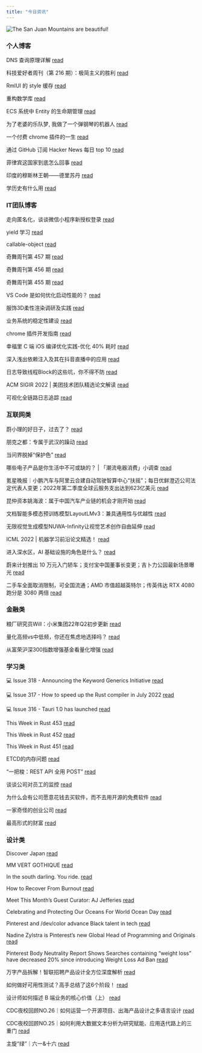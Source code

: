 ```yaml
---
title: "今日资讯"
---
```


![The San Juan Mountains are beautiful!](https://cn.bing.com/th?id=OHR.HickmanBridge_EN-US1087333208_UHD.jpg "San Juan Mountains")

### 个人博客

   DNS 查询原理详解 [read](http://www.ruanyifeng.com/blog/2022/08/dns-query.html)

   科技爱好者周刊（第 216 期）：极简主义的胜利 [read](http://www.ruanyifeng.com/blog/2022/07/weekly-issue-216.html)

   RmlUI 的 style 缓存 [read](https://blog.codingnow.com/2022/07/rmlui_style_cache.html)

   重构数学库 [read](https://blog.codingnow.com/2022/07/refactor_math3d.html)

   ECS 系统中 Entity 的生命期管理 [read](https://blog.codingnow.com/2022/07/entity_lifespan.html)

   为了老婆的乐队梦, 我做了一个弹钢琴的机器人 [read](https://blog.t9t.io/modsoul-2022-07-29/)

   一个付费 chrome 插件的一生 [read](https://blog.t9t.io/star-history-2021-01-21/)

   通过 GitHub 订阅 Hacker News 每日 top 10 [read](https://blog.t9t.io/headllines-2020-09-03/)

   菲律宾这国家到底怎么回事 [read](https://www.kymjs.com/history/2022/05/11/01)

   印度的穆斯林王朝——德里苏丹 [read](https://www.kymjs.com/pay/history/2022/05/08/01)

   学历史有什么用 [read](https://www.kymjs.com/history/2022/05/04/01)

### IT团队博客

   走向匿名化，谈谈微信小程序新授权登录 [read](http://www.alloyteam.com/2021/04/15431/)

   yield 学习 [read](http://www.alloyteam.com/2021/03/15427/)

   callable-object [read](http://www.alloyteam.com/2021/03/callable-object/)

   奇舞周刊第 457 期 [read](https://weekly.75.team/issue457.html)

   奇舞周刊第 456 期 [read](https://weekly.75.team/issue456.html)

   奇舞周刊第 455 期 [read](https://weekly.75.team/issue455.html)

   VS Code 是如何优化启动性能的？ [read](https://fed.taobao.org/blog/taofed/do71ct/wpsf10)

   服饰3D柔性渲染调研及实践 [read](https://fed.taobao.org/blog/taofed/do71ct/fufsgh)

   业务系统的稳定性建设 [read](https://fed.taobao.org/blog/taofed/do71ct/fc3cy0)

   chrome 插件开发指南 [read](https://blog.csdn.net/ByteDanceTech/article/details/126113100)

   幸福里 C 端 iOS 编译优化实践-优化 40% 耗时 [read](https://blog.csdn.net/ByteDanceTech/article/details/126066654)

   深入浅出依赖注入及其在抖音直播中的应用 [read](https://blog.csdn.net/ByteDanceTech/article/details/126047109)

   日志导致线程Block的这些坑，你不得不防 [read](https://tech.meituan.com/2022/07/29/tips-for-avoiding-log-blocking-threads.html)

   ACM SIGIR 2022 \| 美团技术团队精选论文解读 [read](https://tech.meituan.com/2022/07/21/acm-sigir-2022-meituan.html)

   可视化全链路日志追踪 [read](https://tech.meituan.com/2022/07/21/visualized-log-tracing.html)

### 互联网类

   蔚小理的好日子，过去了？ [read](http://www.huxiu.com/article/622897.html?f=wangzhan)

   朋克之都：专属于武汉的躁动 [read](http://www.huxiu.com/article/623941.html?f=wangzhan)

   当问界脱掉“保护色” [read](http://www.huxiu.com/article/623525.html?f=wangzhan)

   哪些电子产品是你生活中不可或缺的？ \| 「潮流电器消费」小调查 [read](https://36kr.com/p/1854150001413763)

   氪星晚报｜小鹏汽车与阿里云合建自动驾驶智算中心“扶摇”；每日优鲜澄迈公司法定代表人变更；2022年第二季度全球云服务支出达到623亿美元 [read](https://36kr.com/p/1854090068234117)

   昆仲资本姚海波：属于中国汽车产业链的机会才刚开始 [read](https://36kr.com/p/1854007115402889)

   文档智能多模态预训练模型LayoutLMv3：兼具通用性与优越性 [read](https://www.msra.cn/zh-cn/news/features/layoutlmv3)

   无限视觉生成模型NUWA-Infinity让视觉艺术创作自由延伸 [read](https://www.msra.cn/zh-cn/news/features/nuwa-infinity)

   ICML 2022 \| 机器学习前沿论文精选！ [read](https://www.msra.cn/zh-cn/news/features/icml-2022)

   进入深水区，AI 基础设施的角色是什么？ [read](http://www.geekpark.net/news/306013)

   蔚来计划推出 10 万元入门轿车；支付宝中国董事长变更；吉卜力公园最新场景曝光 [read](http://www.geekpark.net/news/305981)

   二手车全面取消限制，可全国流通；AMD 市值超越英特尔；传英伟达 RTX 4080 跑分是 3080 两倍 [read](http://www.geekpark.net/news/305894)

### 金融类

   粮厂研究员Will：小米集团22年Q2初步更新 [read](http://xueqiu.com/7970049223/226950884)

   量化高频vs中低频，你还在焦虑地选择吗？ [read](http://xueqiu.com/9047540546/227005481)

   从富荣沪深300指数增强基金看量化增强 [read](http://xueqiu.com/1147978751/227012702)

### 学习类

   💻 Issue 318 - Announcing the Keyword Generics Initiative [read](https://rust.libhunt.com/newsletter/318)

   💻 Issue 317 - How to speed up the Rust compiler in July 2022 [read](https://rust.libhunt.com/newsletter/317)

   💻 Issue 316 - Tauri 1.0 has launched [read](https://rust.libhunt.com/newsletter/316)

   This Week in Rust 453 [read](https://this-week-in-rust.org/blog/2022/07/27/this-week-in-rust-453/)

   This Week in Rust 452 [read](https://this-week-in-rust.org/blog/2022/07/20/this-week-in-rust-452/)

   This Week in Rust 451 [read](https://this-week-in-rust.org/blog/2022/07/13/this-week-in-rust-451/)

   ETCD的内存问题 [read](https://coolshell.cn/articles/22242.html)

   “一把梭：REST API 全用 POST” [read](https://coolshell.cn/articles/22173.html)

   谈谈公司对员工的监控 [read](https://coolshell.cn/articles/22157.html)

   为什么会有公司愿意花钱去买软件，而不去用开源的免费软件 [read](https://wanqu.co/p/7581?s=rss)

   一家奇怪的创业公司 [read](https://wanqu.co/p/7580?s=rss)

   最高形式的财富 [read](https://wanqu.co/p/7579?s=rss)

### 设计类

   Discover Japan [read](https://www.behance.net/gallery/149056891/Discover-Japan)

   MM VERT GOTHIQUE [read](https://www.behance.net/gallery/149425425/MM-VERT-GOTHIQUE)

   In the south darling. You ride. [read](https://www.behance.net/gallery/149439317/In-the-south-darling-You-ride)

   How to Recover From Burnout [read](https://medium.com/behance-blog/how-to-recover-from-burnout-d9d783a09c68?source=rss-f5272b7f3182------2)

   Meet This Month’s Guest Curator: AJ Jefferies [read](https://medium.com/behance-blog/meet-this-months-guest-curator-aj-jeffries-df95220b780f?source=rss-f5272b7f3182------2)

   Celebrating and Protecting Our Oceans For World Ocean Day [read](https://medium.com/behance-blog/celebrating-and-protecting-our-oceans-for-world-ocean-day-2c24a64c913e?source=rss-f5272b7f3182------2)

   Pinterest and /dev/color advance Black talent in tech [read](https://newsroom.pinterest.com/en/post/pinterest-and-devcolor-advance-black-talent-in-tech)

   Nadine Zylstra is Pinterest’s new Global Head of Programming and Originals [read](https://newsroom.pinterest.com/en/post/nadine-zylstra-is-pinterests-new-global-head-of-programming-and-originals)

   Pinterest Body Neutrality Report Shows Searches containing “weight loss” have decreased 20% since introducing Weight Loss Ad Ban [read](https://newsroom.pinterest.com/en/post/pinterest-body-neutrality-report-shows-searches-containing-weight-loss-have-decreased-20-since)

   万字产品拆解！智联招聘产品设计全方位深度解析 [read](https://www.uisdc.com/zhilian-zhaopin)

   如何做好可用性测试？高手总结了这6个阶段！ [read](https://www.uisdc.com/usability-testing-method)

   设计师如何描述 B 端业务的核心价值（上） [read](https://www.uisdc.com/b-end-value-description)

   CDC夜校回顾NO.26｜如何运营一个开源项目、出海产品设计之多语言设计 [read](https://cdc.tencent.com/2022/07/19/cdc%e5%a4%9c%e6%a0%a1%e5%9b%9e%e9%a1%beno-26%ef%bd%9c%e5%a6%82%e4%bd%95%e8%bf%90%e8%90%a5%e4%b8%80%e4%b8%aa%e5%bc%80%e6%ba%90%e9%a1%b9%e7%9b%ae%e3%80%81%e5%87%ba%e6%b5%b7%e4%ba%a7%e5%93%81%e8%ae%be/)

   CDC夜校回顾NO.25｜如何利用大数据文本分析为研究赋能、应用迭代路上的三重门 [read](https://cdc.tencent.com/2022/06/08/cdc%e5%a4%9c%e6%a0%a1%e5%9b%9e%e9%a1%beno-25%ef%bd%9c%e5%a6%82%e4%bd%95%e5%88%a9%e7%94%a8%e5%a4%a7%e6%95%b0%e6%8d%ae%e6%96%87%e6%9c%ac%e5%88%86%e6%9e%90%e4%b8%ba%e7%a0%94%e7%a9%b6%e8%b5%8b%e8%83%bd-2/)

   主旋“绿”｜六一&十六 [read](https://cdc.tencent.com/2022/06/07/%e4%b8%bb%e6%97%8b%e7%bb%bf%ef%bd%9c%e5%85%ad%e4%b8%80%e5%8d%81%e5%85%ad/)

